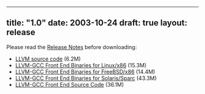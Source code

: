
---
title: "1.0"
date: 2003-10-24
draft: true
layout: release
---

Please read the [Release Notes](/1.0/docs/ReleaseNotes.html) before
downloading:
* [LLVM source code](/1.0/llvm-1.0.tar.gz) (6.2M)
* [LLVM-GCC Front End Binaries for Linux/x86](/1.0/cfrontend-1.0.i686-redhat-linux-gnu.tar.gz) (15.3M)
* [LLVM-GCC Front End Binaries for FreeBSD/x86](/1.0/cfrontend-1.0.i686-unknown-freebsd5.1.tar.gz) (14.4M)
* [LLVM-GCC Front End Binaries for Solaris/Sparc](/1.0/cfrontend-1.0.sparc-sun-solaris2.8.tar.gz) (43.3M)
* [LLVM-GCC Front End Source Code](/1.0/cfrontend-1.0.source.tar.gz) (36.1M)


